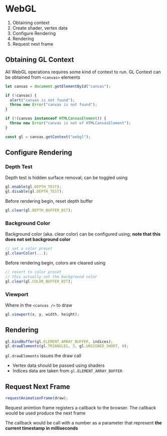 # WebGL

1. Obtaining context
2. Create shader, vertex data
3. Configure Rendering
4. Rendering
5. Request next frame

## Obtaining GL Context

All WebGL operations requires some kind of context to run. GL Context can be
obtained from `<canvas>` elements

```ts
let canvas = document.getElementById("canvas");

if (!canvas) {
  alert("canvas is not found");
  throw new Error("canvas is not found");
}

if (!(canvas instanceof HTMLCanvasElement)) {
  throw new Error("canvas is not of HTMLCanvasElement");
}

const gl = canvas.getContext("webgl");
```

## Configure Rendering

### Depth Test

Depth test is hidden surface removal; can be toggled using

```ts
gl.enable(gl.DEPTH_TEST);
gl.disable(gl.DEPTH_TEST);
```

Before rendering begin, reset depth buffer

```ts
gl.clear(gl.DEPTH_BUFFER_BIT);
```

### Background Color

Background color (aka. clear color) can be configured using; **note that this
does not set background color**

```ts
// set a color preset
gl.clearColor(...);
```

Before rendering begin, colors are cleared using

```ts
// revert to color preset
// this actually set the background color
gl.clear(gl.COLOR_BUFFER_BIT);
```

### Viewport

Where in the `<canvas />` to draw

```ts
gl.viewport(x, y, width, height);
```

## Rendering

```ts
gl.bindBuffer(gl.ELEMENT_ARRAY_BUFFER, indices);
gl.drawElements(gl.TRIANGLES, 3, gl.UNSIGNED_SHORT, 0);
```

`gl.drawElements` issues the draw call

- Vertex data should be passed using shaders
- Indices data are taken from `gl.ELEMENT_ARRAY_BUFFER`

## Request Next Frame

```ts
requestAnimationFrame(draw);
```

Request animtion frame registers a callback to the browser. The callback would
be used produce the next frame

The callback would be call with a number as a parameter that represent **the
current timestamp in milliseconds**
